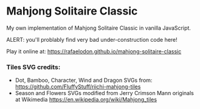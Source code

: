 # Mahjong Solitaire Classic

My own implementation of Mahjong Solitaire Classic in vanilla JavaScript.

ALERT: you'll problably find very bad under-construction code here!

Play it online at: https://rafaelodon.github.io/mahjong-solitaire-classic

### Tiles SVG credits: 
- Dot, Bamboo, Character, Wind and Dragon SVGs from: https://github.com/FluffyStuff/riichi-mahjong-tiles
- Season and Flowers SVGs modified from Jerry Crimson Mann originals at Wikimedia https://en.wikipedia.org/wiki/Mahjong_tiles